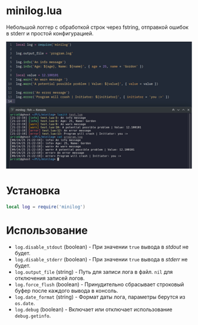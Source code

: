# minilog.lua

Небольшой логгер с обработкой строк через fstring, отправкой ошибок в stderr и простой конфигурацией.

![Screenshot](screenshot.jpg)

# Установка

```lua
local log = require('minilog')
```

# Использование

  - `log.disable_stdout` (boolean) - При значении `true` вывода в *stdout* не будет.
  - `log.disable_stderr` (boolean) - При значении `true` вывода в *stderr* не будет.
  - `log.output_file` (string) - Путь для записи лога в файл. `nil` для отключения записей логов.
  - `log.force_flush` (boolean) - Принудительно сбрасывает строковый буфер после каждого вывода в консоль.
  - `log.date_format` (string) - Формат даты лога, параметры берутся из `os.date`.
  - `log.debug` (boolean) - Включает или отключает использование `debug.getinfo`.
